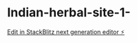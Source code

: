 # Indian-herbal-site-1-

[Edit in StackBlitz next generation editor ⚡️](https://stackblitz.com/~/github.com/siddharth40/Indian-herbal-site-1-)